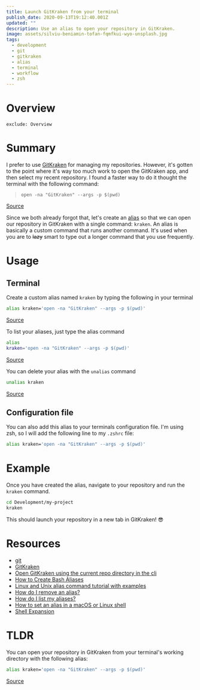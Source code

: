 ```yaml
---
title: Launch GitKraken from your terminal
publish_date: 2020-09-13T19:12:40.001Z
updated: ""
description: Use an alias to open your repository in GitKraken.
image: assets/silviu-beniamin-tofan-fqmfkui-wyo-unsplash.jpg
tags:
  - development
  - git
  - gitkraken
  - alias
  - terminal
  - workflow
  - zsh
---
```

# Overview

```toc
exclude: Overview
```

# Summary

I prefer to use [GitKraken](https://gitkraken.com/) for managing my repositories. However, it's gotten to the point where it's way too much work to open the GitKraken app, and then select my recent repository. I found a faster way to do it thought the terminal with the following command:

> `open -na "GitKraken" --args -p $(pwd)`

[Source](https://gist.github.com/dersam/0ec781e8fe552521945671870344147b#gistcomment-2131114)

Since we both already forgot that, let's create an [alias](https://linuxize.com/post/how-to-create-bash-aliases/) so that we can open our repository in GitKraken with a single command: `kraken`. An alias is basically a custom command that runs another command. It's used when you are to ~~lazy~~ smart to type out a longer command that you use frequently.

# Usage

## Terminal

Create a custom alias named `kraken` by typing the following in your terminal

```bash
alias kraken='open -na "GitKraken" --args -p $(pwd)'
```

[Source](https://gist.github.com/dersam/0ec781e8fe552521945671870344147b#gistcomment-2131114)

To list your aliases, just type the alias command

```bash
alias
kraken='open -na "GitKraken" --args -p $(pwd)'
```

[Source](https://askubuntu.com/a/102094)

You can delete your alias with the `unalias` command

```bash
unalias kraken
```

[Source](https://askubuntu.com/a/325380)

## Configuration file

You can also add this alias to your terminals configuration file. I'm using zsh, so I will add the following line to my `.zshrc` file:

```bash
alias kraken='open -na "GitKraken" --args -p $(pwd)'
```

# Example

Once you have created the alias, navigate to your repository and run the `kraken` command.

```bash
cd Development/my-project
kraken
```

This should launch your repository in a new tab in GitKraken! 😎

# Resources

* [git](https://git-scm.com/)
* [GitKraken](https://gitkraken.com/)
* [Open GitKraken using the current repo directory in the cli](https://gist.github.com/dersam/0ec781e8fe552521945671870344147b#gistcomment-2131114)
* [How to Create Bash Aliases](https://linuxize.com/post/how-to-create-bash-aliases/)
* [Linux and Unix alias command tutorial with examples](https://shapeshed.com/unix-alias/#what-is-a-shell-alias)
* [How do I remove an alias?](https://askubuntu.com/a/325380)
* [How do I list my aliases?](https://askubuntu.com/a/102094)
* [How to set an alias in a macOS or Linux shell](https://flaviocopes.com/how-to-set-alias-shell)
* [Shell Expansion](http://linuxcommand.org/lc3_lts0080.php)

# TLDR

You can open your repository in GitKraken from your terminal's working directory with the following alias:

```bash
alias kraken='open -na "GitKraken" --args -p $(pwd)'
```

[Source](https://gist.github.com/dersam/0ec781e8fe552521945671870344147b#gistcomment-2131114)